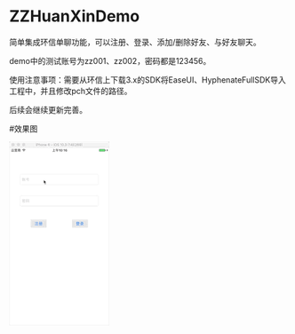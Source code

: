 # ZZHuanXinDemo
简单集成环信单聊功能，可以注册、登录、添加/删除好友、与好友聊天。

demo中的测试账号为zz001、zz002，密码都是123456。

使用注意事项：需要从环信上下载3.x的SDK将EaseUI、HyphenateFullSDK导入工程中，并且修改pch文件的路径。

后续会继续更新完善。

#效果图

![image](https://github.com/ZhouZhengzz/ZZHuanXinDemo/blob/master/%E6%95%88%E6%9E%9C%E5%9B%BE/HuanXinDemo.gif)
